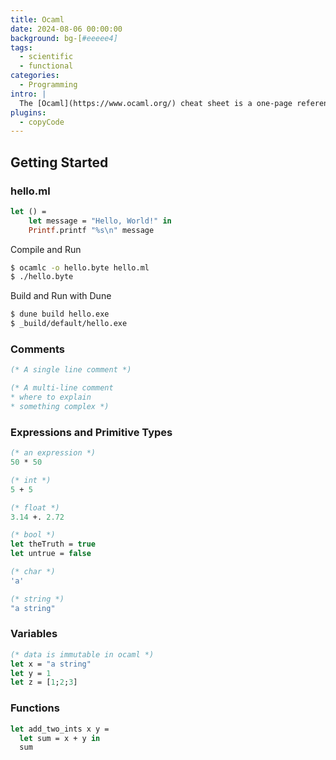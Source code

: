 ```yaml
---
title: Ocaml
date: 2024-08-06 00:00:00
background: bg-[#eeeee4]
tags:
  - scientific
  - functional
categories:
  - Programming
intro: |
  The [Ocaml](https://www.ocaml.org/) cheat sheet is a one-page reference sheet for the Ocaml programming language.
plugins:
  - copyCode
---
```


## Getting Started

### hello.ml

```ml
let () =
    let message = "Hello, World!" in
    Printf.printf "%s\n" message
```

Compile and Run

```bash
$ ocamlc -o hello.byte hello.ml
$ ./hello.byte
```

Build and Run with Dune

```bash
$ dune build hello.exe
$ _build/default/hello.exe
```

### Comments

```ml
(* A single line comment *)

(* A multi-line comment
* where to explain 
* something complex *)
```

### Expressions and Primitive Types

```ml
(* an expression *)
50 * 50

(* int *)
5 + 5

(* float *)
3.14 +. 2.72

(* bool *)
let theTruth = true
let untrue = false

(* char *)
'a'

(* string *)
"a string"
```

### Variables

```ml
(* data is immutable in ocaml *)
let x = "a string"
let y = 1
let z = [1;2;3]

```

### Functions

```ml
let add_two_ints x y =
  let sum = x + y in
  sum  
```
